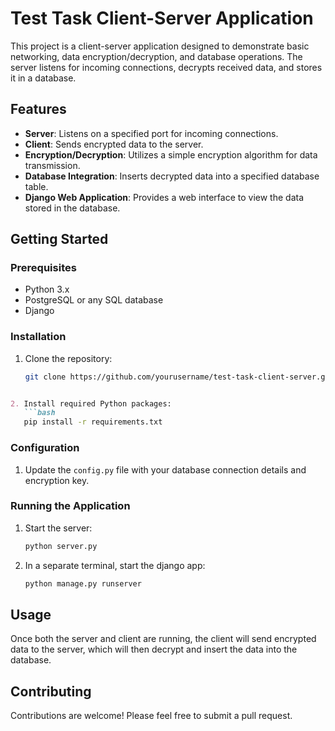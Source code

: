 # Test Task Client-Server Application

This project is a client-server application designed to demonstrate basic networking, data encryption/decryption, and database operations. The server listens for incoming connections, decrypts received data, and stores it in a database.

## Features

- **Server**: Listens on a specified port for incoming connections.
- **Client**: Sends encrypted data to the server.
- **Encryption/Decryption**: Utilizes a simple encryption algorithm for data transmission.
- **Database Integration**: Inserts decrypted data into a specified database table.
- **Django Web Application**: Provides a web interface to view the data stored in the database.


## Getting Started

### Prerequisites

- Python 3.x
- PostgreSQL or any SQL database
- Django

### Installation

1. Clone the repository:
   ```bash
   git clone https://github.com/yourusername/test-task-client-server.git
```markdown

2. Install required Python packages:
   ```bash
   pip install -r requirements.txt
   ```

### Configuration

1. Update the `config.py` file with your database connection details and encryption key.

### Running the Application

1. Start the server:
   ```bash
   python server.py
   ```
2. In a separate terminal, start the django app:
   ```bash
   python manage.py runserver
   ```

## Usage

Once both the server and client are running, the client will send encrypted data to the server, which will then decrypt and insert the data into the database.

## Contributing

Contributions are welcome! Please feel free to submit a pull request.




